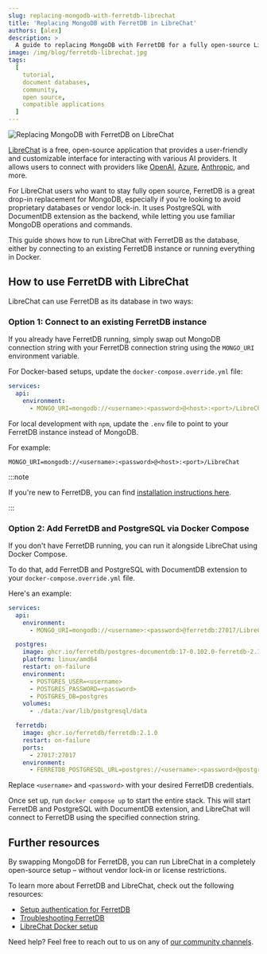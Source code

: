 ```yaml
---
slug: replacing-mongodb-with-ferretdb-librechat
title: 'Replacing MongoDB with FerretDB in LibreChat'
authors: [alex]
description: >
  A guide to replacing MongoDB with FerretDB for a fully open-source LibreChat setup.
image: /img/blog/ferretdb-librechat.jpg
tags:
  [
    tutorial,
    document databases,
    community,
    open source,
    compatible applications
  ]
---
```


![Replacing MongoDB with FerretDB on LibreChat](/img/blog/ferretdb-librechat.jpg)

[LibreChat](https://www.librechat.ai/) is a free, open-source application that provides a user-friendly and customizable interface for interacting with various AI providers.
It allows users to connect with providers like [OpenAI](https://openai.com/), [Azure](https://azure.microsoft.com/), [Anthropic](https://www.anthropic.com/), and more.

For LibreChat users who want to stay fully open source, FerretDB is a great drop-in replacement for MongoDB,
especially if you're looking to avoid proprietary databases or vendor lock-in.
It uses PostgreSQL with DocumentDB extension as the backend, while letting you use familiar MongoDB operations and commands.

This guide shows how to run LibreChat with FerretDB as the database, either by connecting to an existing FerretDB instance or running everything in Docker.

<!--truncate-->

## How to use FerretDB with LibreChat

LibreChat can use FerretDB as its database in two ways:

### Option 1: Connect to an existing FerretDB instance

If you already have FerretDB running, simply swap out MongoDB connection string with your FerretDB connection string using the `MONGO_URI` environment variable.

For Docker-based setups, update the `docker-compose.override.yml` file:

```yaml
services:
  api:
    environment:
      - MONGO_URI=mongodb://<username>:<password>@<host>:<port>/LibreChat
```

For local development with `npm`, update the `.env` file to point to your FerretDB instance instead of MongoDB.

For example:

```text
MONGO_URI=mongodb://<username>:<password>@<host>:<port>/LibreChat
```

:::note

If you're new to FerretDB, you can find [installation instructions here](https://docs.ferretdb.io/installation/ferretdb/).

:::

### Option 2: Add FerretDB and PostgreSQL via Docker Compose

If you don't have FerretDB running, you can run it alongside LibreChat using Docker Compose.

To do that, add FerretDB and PostgreSQL with DocumentDB extension to your `docker-compose.override.yml` file.

Here's an example:

```yaml
services:
  api:
    environment:
      - MONGO_URI=mongodb://<username>:<password>@ferretdb:27017/LibreChat

  postgres:
    image: ghcr.io/ferretdb/postgres-documentdb:17-0.102.0-ferretdb-2.1.0
    platform: linux/amd64
    restart: on-failure
    environment:
      - POSTGRES_USER=<username>
      - POSTGRES_PASSWORD=<password>
      - POSTGRES_DB=postgres
    volumes:
      - ./data:/var/lib/postgresql/data

  ferretdb:
    image: ghcr.io/ferretdb/ferretdb:2.1.0
    restart: on-failure
    ports:
      - 27017:27017
    environment:
      - FERRETDB_POSTGRESQL_URL=postgres://<username>:<password>@postgres:5432/postgres
```

Replace `<username>` and `<password>` with your desired FerretDB credentials.

Once set up, run `docker compose up` to start the entire stack.
This will start FerretDB and PostgreSQL with DocumentDB extension, and LibreChat will connect to FerretDB using the specified connection string.

## Further resources

By swapping MongoDB for FerretDB, you can run LibreChat in a completely open-source setup – without vendor lock-in or license restrictions.

To learn more about FerretDB and LibreChat, check out the following resources:

- [Setup authentication for FerretDB](https://docs.ferretdb.io/security/auth/)
- [Troubleshooting FerretDB](https://docs.ferretdb.io/troubleshooting/)
- [LibreChat Docker setup](https://www.librechat.ai/docs/local/docker)

Need help?
Feel free to reach out to us on any of [our community channels](https://docs.ferretdb.io/#community).
